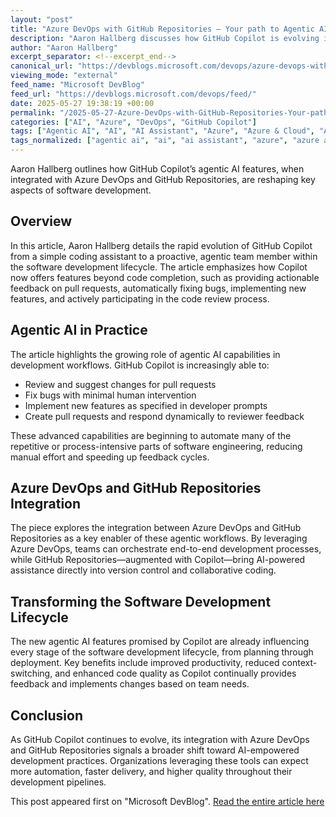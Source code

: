 ```yaml
---
layout: "post"
title: "Azure DevOps with GitHub Repositories – Your path to Agentic AI"
description: "Aaron Hallberg discusses how GitHub Copilot is evolving into an AI-powered teammate, transforming tasks like pull request feedback, bug fixing, and feature implementation. The article explores integration between Azure DevOps and GitHub Repositories to harness Copilot's agentic AI capabilities throughout the software development lifecycle."
author: "Aaron Hallberg"
excerpt_separator: <!--excerpt_end-->
canonical_url: "https://devblogs.microsoft.com/devops/azure-devops-with-github-repositories-your-path-to-agentic-ai/"
viewing_mode: "external"
feed_name: "Microsoft DevBlog"
feed_url: "https://devblogs.microsoft.com/devops/feed/"
date: 2025-05-27 19:38:19 +00:00
permalink: "/2025-05-27-Azure-DevOps-with-GitHub-Repositories-Your-path-to-Agentic-AI.html"
categories: ["AI", "Azure", "DevOps", "GitHub Copilot"]
tags: ["Agentic AI", "AI", "AI Assistant", "Azure", "Azure & Cloud", "Azure DevOps", "Bug Fixing", "DevOps", "DevOps Integration", "Feature Implementation", "GitHub Copilot", "GitHub Repositories", "News", "Pull Requests", "Software Development Lifecycle"]
tags_normalized: ["agentic ai", "ai", "ai assistant", "azure", "azure and cloud", "azure devops", "bug fixing", "devops", "devops integration", "feature implementation", "github copilot", "github repositories", "news", "pull requests", "software development lifecycle"]
---
```


Aaron Hallberg outlines how GitHub Copilot’s agentic AI features, when integrated with Azure DevOps and GitHub Repositories, are reshaping key aspects of software development.<!--excerpt_end-->

## Overview

In this article, Aaron Hallberg details the rapid evolution of GitHub Copilot from a simple coding assistant to a proactive, agentic team member within the software development lifecycle. The article emphasizes how Copilot now offers features beyond code completion, such as providing actionable feedback on pull requests, automatically fixing bugs, implementing new features, and actively participating in the code review process.

## Agentic AI in Practice

The article highlights the growing role of agentic AI capabilities in development workflows. GitHub Copilot is increasingly able to:

- Review and suggest changes for pull requests
- Fix bugs with minimal human intervention
- Implement new features as specified in developer prompts
- Create pull requests and respond dynamically to reviewer feedback

These advanced capabilities are beginning to automate many of the repetitive or process-intensive parts of software engineering, reducing manual effort and speeding up feedback cycles.

## Azure DevOps and GitHub Repositories Integration

The piece explores the integration between Azure DevOps and GitHub Repositories as a key enabler of these agentic workflows. By leveraging Azure DevOps, teams can orchestrate end-to-end development processes, while GitHub Repositories—augmented with Copilot—bring AI-powered assistance directly into version control and collaborative coding.

## Transforming the Software Development Lifecycle

The new agentic AI features promised by Copilot are already influencing every stage of the software development lifecycle, from planning through deployment. Key benefits include improved productivity, reduced context-switching, and enhanced code quality as Copilot continually provides feedback and implements changes based on team needs.

## Conclusion

As GitHub Copilot continues to evolve, its integration with Azure DevOps and GitHub Repositories signals a broader shift toward AI-empowered development practices. Organizations leveraging these tools can expect more automation, faster delivery, and higher quality throughout their development pipelines.

This post appeared first on "Microsoft DevBlog". [Read the entire article here](https://devblogs.microsoft.com/devops/azure-devops-with-github-repositories-your-path-to-agentic-ai/)

